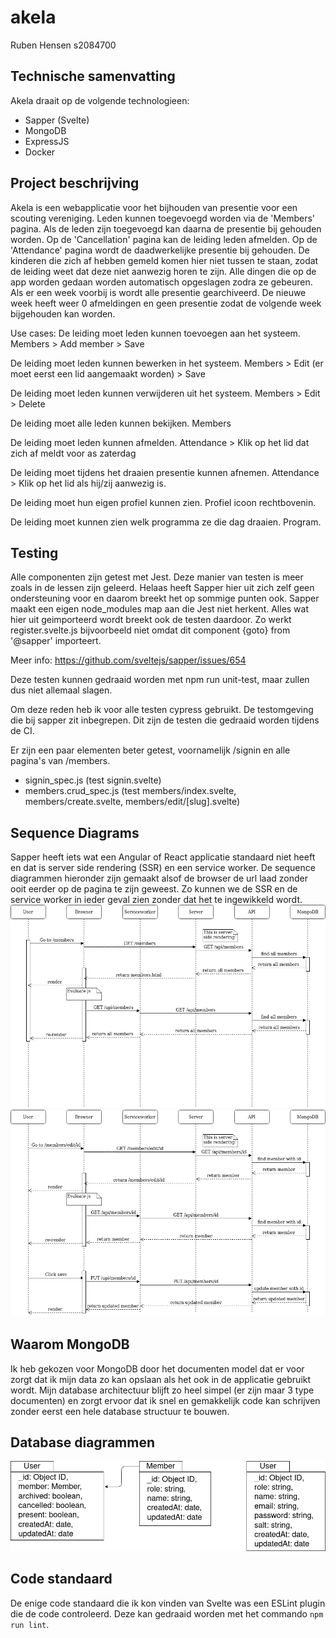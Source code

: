 # akela
Ruben Hensen
s2084700

## Technische samenvatting
Akela draait op de volgende technologieen:
- Sapper (Svelte)
- MongoDB
- ExpressJS
- Docker

## Project beschrijving
Akela is een webapplicatie voor het bijhouden van presentie voor een scouting vereniging.
Leden kunnen toegevoegd worden via de 'Members' pagina. Als de leden zijn toegevoegd kan daarna de presentie bij gehouden worden. Op de 'Cancellation' pagina kan de leiding leden afmelden. Op de 'Attendance' pagina wordt de daadwerkelijke presentie bij gehouden. De kinderen die zich af hebben gemeld komen hier niet tussen te staan, zodat de leiding weet dat deze niet aanwezig horen te zijn. Alle dingen die op de app worden gedaan worden automatisch opgeslagen zodra ze gebeuren. Als er een week voorbij is wordt alle presentie gearchiveerd. De nieuwe week heeft weer 0 afmeldingen en geen presentie zodat de volgende week bijgehouden kan worden.

Use cases:
De leiding moet leden kunnen toevoegen aan het systeem.
	Members > Add member > Save

De leiding moet leden kunnen bewerken in het systeem.
	Members > Edit (er moet eerst een lid aangemaakt worden) > Save

De leiding moet leden kunnen verwijderen uit het systeem.
	Members > Edit > Delete

De leiding moet alle leden kunnen bekijken.
	Members

De leiding moet leden kunnen afmelden.
	Attendance > Klik op het lid dat zich af meldt voor as zaterdag

De leiding moet tijdens het draaien presentie kunnen afnemen.
	Attendance > Klik op het lid als hij/zij aanwezig is.
	
De leiding moet hun eigen profiel kunnen zien.
	Profiel icoon rechtbovenin.
	
De leiding moet kunnen zien welk programma ze die dag draaien.
	Program.
	

## Testing
Alle componenten zijn getest met Jest. Deze manier van testen is meer zoals in de lessen zijn geleerd. Helaas heeft Sapper hier uit zich zelf geen ondersteuning voor en daarom breekt het op sommige punten ook. Sapper maakt een eigen node_modules map aan die Jest niet herkent. Alles wat hier uit geimporteerd wordt breekt ook de testen daardoor. Zo werkt register.svelte.js bijvoorbeeld niet omdat dit component {goto} from '@sapper' importeert. 

Meer info: https://github.com/sveltejs/sapper/issues/654

Deze testen kunnen gedraaid worden met npm run unit-test, maar zullen dus niet allemaal slagen.

Om deze reden heb ik voor alle testen cypress gebruikt. De testomgeving die bij sapper zit inbegrepen. Dit zijn de testen die gedraaid worden tijdens de CI.

Er zijn een paar elementen beter getest, voornamelijk /signin en alle pagina's van /members. 
- signin_spec.js (test signin.svelte)
- members.crud_spec.js (test members/index.svelte, members/create.svelte, members/edit/[slug].svelte)

## Sequence Diagrams
Sapper heeft iets wat een Angular of React applicatie standaard niet heeft en dat is server side rendering (SSR) en een service worker. De sequence diagrammen hieronder zijn gemaakt alsof de browser de url laad zonder ooit eerder op de pagina te zijn geweest. Zo kunnen we de SSR en de service worker in ieder geval zien zonder dat het te ingewikkeld wordt.
![get members sequence diagram](getmembers.png)
![put members sequence diagram](putmembers.png)

## Waarom MongoDB
Ik heb gekozen voor MongoDB door het documenten model dat er voor zorgt dat ik mijn data zo kan opslaan als het ook in de applicatie gebruikt wordt. Mijn database architectuur blijft zo heel simpel (er zijn maar 3 type documenten) en zorgt ervoor dat ik snel en gemakkelijk code kan schrijven zonder eerst een hele database structuur te bouwen.

## Database diagrammen
![akela database diagram](akeladbdiagram.png)

## Code standaard
De enige code standaard die ik kon vinden van Svelte was een ESLint plugin die de code controleerd. Deze kan gedraaid worden met het commando `npm run lint`.
